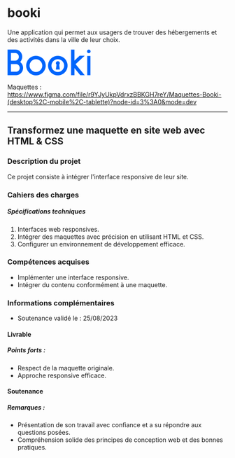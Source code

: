 # booki

Une application qui permet aux usagers de trouver des hébergements et des activités dans la ville de leur choix.

![Image](images/logo/Booki.png)

Maquettes : https://www.figma.com/file/r9YJyUkpVdrxzBBKGH7reY/Maquettes-Booki-(desktop%2C-mobile%2C-tablette)?node-id=3%3A0&mode=dev

------------

## Transformez une maquette en site web avec HTML & CSS

### Description du projet
Ce projet consiste à intégrer l'interface responsive de leur site.

### Cahiers des charges
##### Spécifications techniques
1. Interfaces web responsives.
2. Intégrer des maquettes avec précision en utilisant HTML et CSS. 
3. Configurer un environnement de développement efficace.

### Compétences acquises
- Implémenter une interface responsive.
- Intégrer du contenu conformément à une maquette.

### Informations complémentaires
- Soutenance validé le : 25/08/2023

#### Livrable
##### Points forts :

- Respect de la maquette originale.
- Approche responsive efficace.

#### Soutenance
##### Remarques :

- Présentation de son travail avec confiance et a su répondre aux questions posées. 
- Compréhension solide des principes de conception web et des bonnes pratiques.